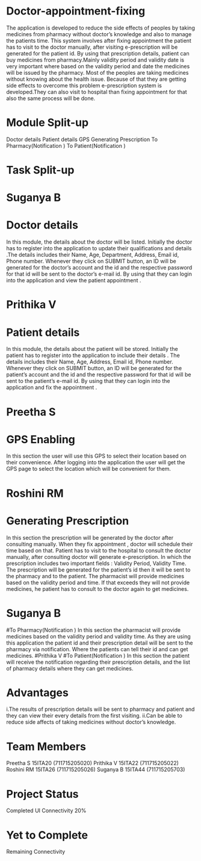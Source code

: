 # Doctor-appointment-fixing
The application is developed to reduce the side effects of peoples by taking medicines from pharmacy without doctor’s knowledge and also to manage the patients time.
This system involves after fixing appointment the patient has to visit to the doctor manually, after visiting e-prescription will be generated for the patient id.
 By using that prescription details, patient can buy medicines from pharmacy.Mainly validity period and validity date is very important where based on the validity period and date the medicines will be issued by the pharmacy.
 Most of the peoples are taking medicines without knowing about the health issue. Because of that they are getting side effects to overcome this problem e-prescription system is developed.They can also visit to hospital than fixing appointment for that also the same process will be done.

# Module Split-up
Doctor details
Patient details
GPS
Generating Prescription 
To Pharmacy(Notification )
To Patient(Notification )



# Task Split-up
# Suganya B
# Doctor details
In this module, the details about the doctor will be listed. Initially the doctor has to register into the application to update their qualifications and details .The details includes their Name, Age, Department, Address, Email id, Phone number. Whenever they click on SUBMIT button, an ID will be generated for the doctor’s account and the id and the respective password for that id will be sent to the doctor’s e-mail id. By using that they can login into the application and view  the patient appointment .
# Prithika V
# Patient details
In this module, the details about the patient will be stored. Initially the patient has to register into the application to include their details . The details includes their Name, Age, Address, Email id, Phone number. Whenever they click on SUBMIT button, an ID will be generated for the patient’s account and the id and the respective password for that id will be sent to the patient’s e-mail id. By using that they can login into the application and fix the  appointment .
# Preetha S
# GPS Enabling
In this section the user will use this GPS to select their location based on their convenience. After logging into the application the user will get the GPS page to select the location which will be convenient for them.	

# Roshini RM
# Generating Prescription 
In this section the prescription will be generated by the doctor after consulting manually. When they  fix appointment , doctor will schedule their time based on that. Patient has to visit to the hospital to consult the doctor manually, after consulting doctor will generate e-prescription. In which the prescription includes two important fields : Validity Period, Validity Time. The prescription will be generated for the patient’s id then it  will be sent to the pharmacy and  to the patient. The pharmacist will provide medicines based on the validity period and time. If that exceeds they will not provide medicines, he patient has to consult to the doctor again to get  medicines.

# Suganya B
#To Pharmacy(Notification )
In this section the pharmacist will provide medicines based on the validity period and validity time. As they are using this application the patient id  and their prescription detail will be sent to the pharmacy via notification. Where the patients can tell their id and can get medicines.
#Prithika V
#To Patient(Notification )
In this section the patient will receive the notification regarding their  prescription details, and the list of pharmacy details where they can get medicines.

# Advantages
i.The results of prescription details will be sent to pharmacy and patient and they can view their every details from the first visiting.
ii.Can  be able to reduce side affects of taking medicines without doctor’s knowledge.



# Team Members
Preetha S  15ITA20 (711715205020) 
Prithika V 15ITA22 (711715205022) 
Roshini RM 15ITA26 (711715205026)
Suganya B 15ITA44 (711715205703)


# Project Status
Completed UI 
Connectivity 20%

# Yet to Complete 
Remaining Connectivity
